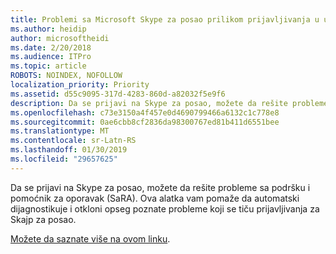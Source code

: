 ```yaml
---
title: Problemi sa Microsoft Skype za posao prilikom prijavljivanja u usluzi Office 365
ms.author: heidip
author: microsoftheidi
ms.date: 2/20/2018
ms.audience: ITPro
ms.topic: article
ROBOTS: NOINDEX, NOFOLLOW
localization_priority: Priority
ms.assetid: d55c9095-317d-4283-860d-a82032f5e9f6
description: Da se prijavi na Skype za posao, možete da rešite probleme sa podršku i pomoćnik za oporavak (SaRA). Ova alatka vam pomaže da automatski dijagnostikuje i otkloni opseg poznate probleme koji se tiču prijavljivanja za Skajp za posao.
ms.openlocfilehash: c73e3150a4f457e0d4690799466a6132c1c778e8
ms.sourcegitcommit: 0ae6cbb8cf2836da98300767ed81b411d6551bee
ms.translationtype: MT
ms.contentlocale: sr-Latn-RS
ms.lasthandoff: 01/30/2019
ms.locfileid: "29657625"
---
```

Da se prijavi na Skype za posao, možete da rešite probleme sa podršku i pomoćnik za oporavak (SaRA). Ova alatka vam pomaže da automatski dijagnostikuje i otkloni opseg poznate probleme koji se tiču prijavljivanja za Skajp za posao.
  
[Možete da saznate više na ovom linku](https://support.microsoft.com/help/4087361/troubleshooting-office-365-issues-signing-in-to-skype-for-business).
  

